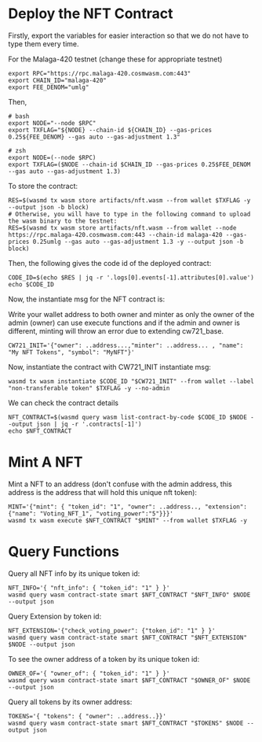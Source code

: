 
# Deploy the NFT Contract

Firstly, export the variables for easier interaction so that we do not have to type them every time.

For the Malaga-420 testnet (change these for appropriate testnet)
```
export RPC="https://rpc.malaga-420.cosmwasm.com:443"
export CHAIN_ID="malaga-420"
export FEE_DENOM="umlg"
```

Then,
```
# bash
export NODE="--node $RPC"
export TXFLAG="${NODE} --chain-id ${CHAIN_ID} --gas-prices 0.25${FEE_DENOM} --gas auto --gas-adjustment 1.3"

# zsh
export NODE=(--node $RPC)
export TXFLAG=($NODE --chain-id $CHAIN_ID --gas-prices 0.25$FEE_DENOM --gas auto --gas-adjustment 1.3)
```

To store the contract: 

```
RES=$(wasmd tx wasm store artifacts/nft.wasm --from wallet $TXFLAG -y --output json -b block)
# Otherwise, you will have to type in the following command to upload the wasm binary to the testnet:
RES=$(wasmd tx wasm store artifacts/nft.wasm --from wallet --node https://rpc.malaga-420.cosmwasm.com:443 --chain-id malaga-420 --gas-prices 0.25umlg --gas auto --gas-adjustment 1.3 -y --output json -b block)
```


Then, the following gives the code id of the deployed contract:

```
CODE_ID=$(echo $RES | jq -r '.logs[0].events[-1].attributes[0].value')
echo $CODE_ID
```

Now, the instantiate msg for the NFT contract is:

Write your wallet address to both owner and minter as only the owner of the admin (owner) can use execute functions and if the admin and owner is different, minting will throw an error due to extending cw721_base.

```
CW721_INIT='{"owner": ..address...,"minter": ..address... , "name": "My NFT Tokens", "symbol": "MyNFT"}'
```

Now, instantiate the contract with CW721_INIT instantiate msg:

```
wasmd tx wasm instantiate $CODE_ID "$CW721_INIT" --from wallet --label "non-transferable token" $TXFLAG -y --no-admin
```

We can check the contract details

```
NFT_CONTRACT=$(wasmd query wasm list-contract-by-code $CODE_ID $NODE --output json | jq -r '.contracts[-1]')
echo $NFT_CONTRACT
```

# Mint A NFT
Mint a NFT to an address (don't confuse with the admin address, this address is the address that will hold this unique nft token):

```
MINT='{"mint": { "token_id": "1", "owner": ..address.., "extension": {"name": "Voting_NFT_1", "voting_power":"5"}}}'
wasmd tx wasm execute $NFT_CONTRACT "$MINT" --from wallet $TXFLAG -y
```

# Query Functions
Query all NFT info by its unique token id:

```
NFT_INFO='{ "nft_info": { "token_id": "1" } }'
wasmd query wasm contract-state smart $NFT_CONTRACT "$NFT_INFO" $NODE --output json
```

Query Extension by token id:

```
NFT_EXTENSION='{"check_voting_power": {"token_id": "1" } }'
wasmd query wasm contract-state smart $NFT_CONTRACT "$NFT_EXTENSION" $NODE --output json
```

To see the owner address of a token by its unique token id:

```
OWNER_OF='{ "owner_of": { "token_id": "1" } }'
wasmd query wasm contract-state smart $NFT_CONTRACT "$OWNER_OF" $NODE --output json
```

Query all tokens by its owner address:
```
TOKENS='{ "tokens": { "owner": ..address..}}'
wasmd query wasm contract-state smart $NFT_CONTRACT "$TOKENS" $NODE --output json
```